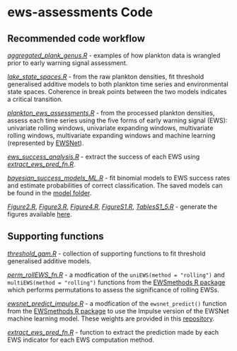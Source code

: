 # ews-assessments Code

## Recommended code workflow

[*aggregated_plank_genus.R*](aggregated_plank_genus.R) - examples of how plankton data is wrangled prior to early warning signal assessment.

[*lake_state_spaces.R*](lake_state_spaces.R) - from the raw plankton densities, fit threshold generalised additive models to both plankton time series and environmental state spaces. Coherence in break points between the two models indicates a critical transition.

[*plankton_ews_assessments.R*](plankton_ews_assessments.R) - from the processed plankton densities, assess each time series using the five forms of early warning signal (EWS): univariate rolling windows, univariate expanding windows, multivariate rolling windows, multivariate expanding windows and machine learning (represented by [EWSNet](https://doi.org/10.1098/rsos.211475)).

[*ews_success_analysis.R*](ews_success_analysis.R) - extract the success of each EWS using [*extract_ews_pred_fn.R*](extract_ews_pred_fn.R).

[*bayesian_success_models_ML.R*](bayesian_success_models_ML.R) - fit binomial models to EWS success rates and estimate probabilities of correct classification. The saved models can be found in the [model folder](https://github.com/duncanobrien/ews-assessments/tree/main/Results/ews_models).

[*Figure2.R*](Figure2.R), [*Figure3.R*](Figure3.R), [*Figure4.R*](Figure4.R), [*FigureS1.R*](FigureS1.R), [*TablesS1_5.R*](TablesS1_5.R) - generate the figures available [here](https://github.com/duncanobrien/ews-assessments/tree/main/Figures).

## Supporting functions
[*threshold_gam.R*](threshold_gam.R) - collection of supporting functions to fit threshold generalised additive models.

[*perm_rollEWS_fn.R*](perm_rollEWS_fn.R) - a modfication of the `uniEWS(method = "rolling")` and `multiEWS(method = "rolling")` functions from the [EWSmethods R package](https://www.authorea.com/doi/full/10.22541/au.166801190.00303336) which performs permutations to assess the significance of rolling EWSs.

[*ewsnet_predict_impulse.R*](ewsnet_predict_impulse.R) - a modfication of the `ewsnet_predict()` function from the [EWSmethods R package](https://www.authorea.com/doi/full/10.22541/au.166801190.00303336) to use the Impulse version of the EWSNet machine learning model. These weights are provided in this [repository](https://github.com/duncanobrien/ews-assessments/tree/main/python/weights/Pretrained).

[*extract_ews_pred_fn.R*](extract_ews_pred_fn.R) - function to extract the prediction made by each EWS indicator for each EWS computation method.
